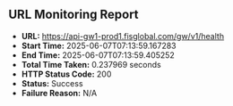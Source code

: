 ## URL Monitoring Report

- **URL:** https://api-gw1-prod1.fisglobal.com/gw/v1/health
- **Start Time:** 2025-06-07T07:13:59.167283
- **End Time:** 2025-06-07T07:13:59.405252
- **Total Time Taken:** 0.237969 seconds
- **HTTP Status Code:** 200
- **Status:** Success
- **Failure Reason:** N/A
